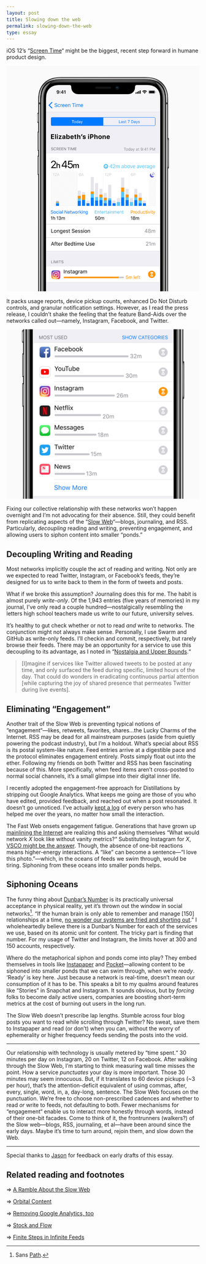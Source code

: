```yaml
---
layout: post
title: Slowing down the web
permalink: slowing-down-the-web
type: essay
---
```


iOS 12’s “[Screen Time](https://www.apple.com/newsroom/2018/06/ios-12-introduces-new-features-to-reduce-interruptions-and-manage-screen-time/)“ might be the biggest, recent step forward in humane product design.

![Screenshot of the iOS Screen Time dashboard. Includes total time, longest session duration, after bedtime use, and application limits.](/public/images/screen_time.jpg)

It packs usage reports, device pickup counts, enhanced Do Not Disturb controls, and granular notification settings. However, as I read the press release, I couldn’t shake the feeling that the feature Band-Aids over the networks called out—namely, Instagram, Facebook, and Twitter.

![Summary of most used applications in a session.](/public/images/app_usage.jpg)

Fixing our collective relationship with these networks won’t happen overnight and I’m not advocating for their absence. Still, they could benefit from replicating aspects of the “[Slow Web](https://jackcheng.com/the-slow-web/)“—blogs, journaling, and RSS. Particularly, _decoupling_ reading and writing, preventing engagement, and allowing users to siphon content into smaller “ponds.”

## Decoupling Writing and Reading

Most networks implicitly couple the act of reading and writing. Not only are we expected to read Twitter, Instagram, or Facebook’s feeds, they’re designed for us to write back to them in the form of tweets and posts.

What if we broke this assumption? Journaling does this for me. The habit is almost purely _write-only_. Of the 1,943 entries (five years of memories) in my journal, I’ve only read a couple hundred—nostalgically resembling the letters high school teachers made us write to our future, university selves.

It’s healthy to gut check whether or not to read _and_ write to networks. The conjunction might not always make sense. Personally, I use Swarm and GitHub as write-only feeds. I’ll checkin and commit, respectively, but rarely browse their feeds. There may be an opportunity for a service to use this decoupling to its advantage, as I noted in “[Nostalgia and Upper Bounds](/nostalgia).“

>  [I]magine if services like Twitter allowed tweets to be posted at any time, and only surfaced the feed during specific, limited hours of the day. That could do wonders in eradicating continuous partial attention [while capturing the joy of shared presence that permeates Twitter during live events].

## Eliminating “Engagement”

Another trait of the Slow Web is preventing typical notions of “engagement“—likes, retweets, favorites, shares…the Lucky Charms of the Internet. RSS may be dead for all mainstream purposes (aside from quietly powering the podcast industry), but I’m a holdout. What’s special about RSS is its postal system-like nature. Feed entries arrive at a digestible pace and the protocol eliminates engagement entirely. Posts simply float out into the ether. Following my friends on both Twitter and RSS has been fascinating because of this. More specifically, when feed items aren’t cross-posted to normal social channels, it’s a small glimpse into their digital inner life.

I recently adopted the engagement-free approach for Distillations by stripping out Google Analytics. What keeps me going are those of you who have edited, provided feedback, and reached out when a post resonated. It doesn’t go unnoticed. I’ve actually [kept a log](/village) of every person who has helped me over the years, no matter how small the interaction.

The Fast Web onsets engagement fatigue. Generations that have grown up [mainlining the Internet](https://twitter.com/eve_rebecca/status/978224331267432448) are realizing this and asking themselves “What would network _X_ look like without vanity metrics?“ Substituting Instagram for _X_, [VSCO might be the answer](http://www.thisisinsider.com/photo-editing-app-vsco-x-tops-one-million-subscribers-2018-6). Though, the absence of one-bit reactions means higher-energy interactions. A “like” can become a sentence—“I love this photo.”—which, in the oceans of feeds we swim through, would be tiring. Siphoning from these oceans into smaller ponds helps.

## Siphoning Oceans

The funny thing about [Dunbar’s Number](https://en.wikipedia.org/wiki/Dunbar%27s_number) is its practically universal acceptance in physical reality, yet it’s thrown out the window in social networks[^1]. “If the human brain is only able to remember and manage [150] relationships at a time, [no wonder our systems are fried and shorting out](https://twitter.com/whitney/status/1002951523247251458).” I wholeheartedly believe there is a Dunbar’s Number for each of the services we use, based on its atomic unit for content. The tricky part is finding that number. For my usage of Twitter and Instagram, the limits hover at 300 and 150 accounts, respectively.

Where do the metaphorical siphon and ponds come into play? They embed themselves in tools like [Instapaper](https://www.instapaper.com) and [Pocket](https://getpocket.com)—allowing content to be siphoned into smaller ponds that we can swim through, when we’re _ready_. ‘Ready’ is key here. Just because a network is real-time, doesn’t mean our consumption of it has to be. This speaks a bit to my qualms around features like “Stories” in Snapchat and Instagram. It sounds obvious, but by _forcing_ folks to become daily active users, companies are boosting short-term metrics at the cost of burning out users in the long run.

The Slow Web doesn’t prescribe lap lengths. Stumble across four blog posts you want to read while scrolling through Twitter? No sweat, save them to Instapaper and read (or don’t) when you can, without the worry of ephemerality or higher frequency feeds sending the posts into the void.

---

Our relationship with technology is usually metered by “time spent.“ 30 minutes per day on Instagram, 20 on Twitter, 12 on Facebook. After walking through the Slow Web, I’m starting to think measuring wall time misses the point. How a service _punctuates_ your day is more important. Those 30 minutes may seem innocuous. But, if it translates to 60 device pickups (~3 per hour), that’s the attention-deficit equivalent of using commas, after, every, single, word, in, a, day-long, sentence. The Slow Web focuses on the punctuation. We’re free to choose non-prescribed cadences and whether to read _or_ write to feeds, not defaulting to both. Fewer mechanisms for “engagement“ enable us to interact more honestly through words, instead of their one-bit facades. Come to think of it, the frontrunners (walkers?) of the Slow web—blogs, RSS, journaling, et al—have been around since the early days. Maybe it’s time to turn around, rejoin them, and slow down the Web.

---

Special thanks to [Jason](http://twitter.com/jasonbrennan) for feedback on early drafts of this essay.

## Related reading and footnotes

⇒ [A Ramble About the Slow Web](http://nearthespeedoflight.com/article/2018_06_04_a_ramble_about_the_slow_web)

⇒ [Orbital Content](http://alistapart.com/article/orbital-content)

⇒ [Removing Google Analytics, too](https://www.jessesquires.com/blog/removing-google-analytics-too/)

⇒ [Stock and Flow](http://snarkmarket.com/2010/4890)

⇒ [Finite Steps in Infinite Feeds](/infinite-feeds)

[^1]: Sans [Path](https://path.com).
